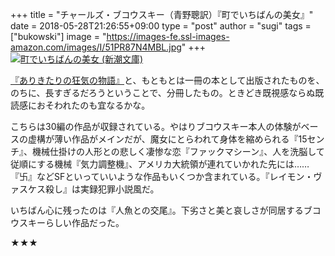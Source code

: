 +++
title = "チャールズ・ブコウスキー（青野聰訳）『町でいちばんの美女』"
date = 2018-05-28T21:26:55+09:00
type = "post"
author = "sugi"
tags = ["bukowski"]
image = "https://images-fe.ssl-images-amazon.com/images/I/51PR87N4MBL.jpg"
+++
<a href="http://www.amazon.co.jp/exec/obidos/ASIN/4102129111/chezsugi-22/ref=nosim/" name="amazletlink" target="_blank"><img src="https://images-fe.ssl-images-amazon.com/images/I/51PR87N4MBL.jpg" alt="町でいちばんの美女 (新潮文庫)" class="alignleft" /></a>

[『ありきたりの狂気の物語』](/book/2017-12-03-talesofordinarymadness/)と、もともとは一冊の本として出版されたものを、のちに、長すぎるだろうということで、分冊したもの。ときどき既視感ならぬ既読感におそわれたのも宜なるかな。

こちらは30編の作品が収録されている。やはりブコウスキー本人の体験がベースの虚構が薄い作品がメインだが、魔女にとらわれて身体を縮められる『15センチ』、機械仕掛けの人形との悲しく凄惨な恋『ファックマシーン』、人を洗脳して従順にする機械『気力調整機』、アメリカ大統領が連れていかれた先には……『卐』などSFといっていいような作品もいくつか含まれている。『レイモン・ヴァスケス殺し』は実録犯罪小説風だ。

いちばん心に残ったのは『人魚との交尾』。下劣さと美と哀しさが同居するブコウスキーらしい作品だった。

★★★